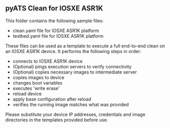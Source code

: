 ## pyATS Clean for IOSXE ASR1K

This folder contains the following sample files:

- clean.yaml file for IOSXE ASR1K platform
- testbed.yaml file for IOSXE ASR1K platform

These files can be used as a template to execute a full end-to-end clean on an
IOSXE ASR1K device. It performs the following steps in order:

- connects to IOSXE ASR1K device
- (Optional) pings execution servers to verify connectivity
- (Optional) copies necessary images to intermediate server
- copies images to device
- changes boot variables
- executes 'write erase'
- reload device
- apply base configuration after reload
- verifies the running image matches what was provided

Please substitute your device IP addresses, credentials and image directories in
the templates provided before use.

